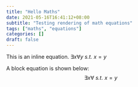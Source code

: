 ```yaml
---
title: "Hello Maths"
date: 2021-05-16T16:41:12+08:00
subtitle: "Testing rendering of math equations"
tags: ["maths", "equations"]
categories: []
draft: false
---
```


This is an inline equation. $\exists x \forall y$ *s.t.* $x=y$

A block equation is shown below:
$$
\exists x \forall \textit{ s.t. } x=y
$$
